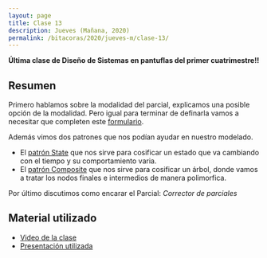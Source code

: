 ```yaml
---
layout: page
title: Clase 13
description: Jueves (Mañana, 2020)
permalink: /bitacoras/2020/jueves-m/clase-13/
---
```


**Última clase de Diseño de Sistemas en pantuflas del primer cuatrimestre!!**

## Resumen

Primero hablamos sobre la modalidad del parcial, explicamos una posible opción de la modalidad. Pero igual para terminar de definarla vamos a necesitar que completen este [formulario](https://docs.google.com/forms/d/e/1FAIpQLSfPasPRaY_ertn_3CHdA_7thKrIUTkG3o1h33NoR7vd29xQnQ/viewform).

Además vimos dos patrones que nos podían ayudar en nuestro modelado.

* El [patrón State](https://docs.google.com/document/d/1RnmKXlQ5tdIasBmFiYFOOe8_JZMSetaT1APLLE9NGIE/edit#heading=h.xuj11ffam8am) que nos sirve para cosificar un estado que va cambiando con el tiempo y su comportamiento varia.
* El [patrón Composite](https://docs.google.com/document/d/1RqEERDOr2ZVNGUKkMVrnbgu0jT12mc4cB_t0Tg3tAeM/edit) que nos sirve para cosificar un árbol, donde vamos a tratar los nodos finales e intermedios de manera polimorfica. 

Por último discutimos como encarar el Parcial: _Corrector de parciales_

## Material utilizado

- [Video de la clase](https://us02web.zoom.us/rec/share/2ul7Bo7zx0BJfoXmxUP9Yr9-NMf1X6a8g3Ub-qdezhpbpZAz1_ZE1o6hH9-xF4K2?startTime=1594900680000)
- [Presentación utilizada](https://docs.google.com/presentation/d/1DxXq70wPssw44HTVtqHmBeiqESIvnAI3IW3GJtCrZ6c/edit)

